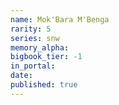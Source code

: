 ```yaml
---
name: Mok'Bara M'Benga
rarity: 5
series: snw
memory_alpha:
bigbook_tier: -1
in_portal:
date:
published: true
---
```



